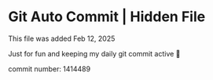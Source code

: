 # Git Auto Commit | Hidden File

This file was added Feb 12, 2025

Just for fun and keeping my daily git commit active 🤪

commit number: 1414489
